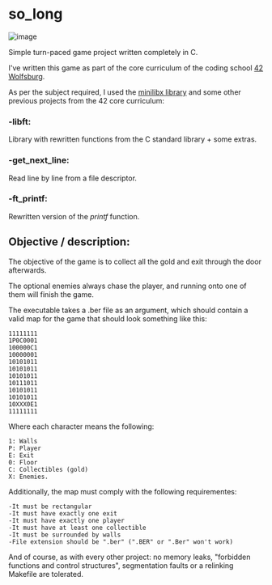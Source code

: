 # so_long

![image](https://user-images.githubusercontent.com/26860329/186975678-41fd5f18-ddf4-40fe-a708-8d5b1238203a.png)


Simple turn-paced game project written completely in C.

I've written this game as part of the core curriculum of the coding school [42 Wolfsburg](https://42wolfsburg.de/).

As per the subject required, I used the [minilibx library](https://github.com/42Paris/minilibx-linux) and some other previous projects from the 42 core curriculum:

### -libft:
Library with rewritten functions from the C standard library + some extras.
### -get_next_line:
Read line by line from a file descriptor.
### -ft_printf:
Rewritten version of the _printf_ function.

## Objective / description:

The objective of the game is to collect all the gold and exit through the door afterwards.

The optional enemies always chase the player, and running onto one of them will finish the game.

The executable takes a .ber file as an argument, which should contain a valid map for the game that should look something like this:
```
11111111
1P0C0001
100000C1
10000001
10101011
10101011
10101011
10111011
10101011
10101011
10XXX0E1
11111111
```
Where each character means the following:
```
1: Walls
P: Player
E: Exit
0: Floor
C: Collectibles (gold)
X: Enemies.
```
Additionally, the map must comply with the following requirementes:
```
-It must be rectangular
-It must have exactly one exit
-It must have exactly one player
-It must have at least one collectible
-It must be surrounded by walls
-File extension should be ".ber" (".BER" or ".Ber" won't work)
```

And of course, as with every other project: no memory leaks, "forbidden functions and control structures", segmentation faults or a relinking Makefile are tolerated.
